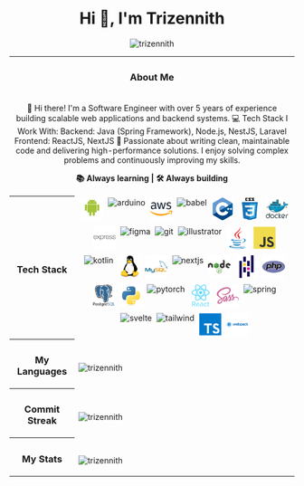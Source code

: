 <h1 align="center">Hi 👋, I'm Trizennith</h1>
<p align="center">
    <img src="https://komarev.com/ghpvc/?username=trizennith&label=Profile%20views&color=0e75b6&style=flat"
        alt="trizennith" />
</p>
<table>
    <tr>
        <th colspan="2"><h3>About Me</h3></th>
    </tr>
    <tr>
        <td colspan="2"> 
            <p align="center">
👋 Hi there! I'm a Software Engineer with over 5 years of experience building scalable web applications and backend systems.
💻 Tech Stack I Work With:
Backend: Java (Spring Framework), Node.js, NestJS, Laravel
Frontend: ReactJS, NextJS
🚀 Passionate about writing clean, maintainable code and delivering high-performance solutions. I enjoy solving complex problems and continuously improving my skills.
            </p>
            <p align="center">
                <strong>
                    📚 Always learning | 🛠️ Always building
                </strong>
            </p>
        </td>
    </tr>
    <tr>
        <th>
            <h3>Tech Stack</h3>
        </th>
        <td>
            <div style="display: flex; gap: 8px; flex-wrap: wrap; justify-content: center">
                <a style="text-decoration: none !important;" href="https://developer.android.com" target="_blank"
                    rel="noreferrer">
                    <img src="https://raw.githubusercontent.com/devicons/devicon/master/icons/android/android-original-wordmark.svg"
                        alt="android" width="40" height="40" />
                </a>
                <a style="text-decoration: none !important;" href="https://www.arduino.cc/" target="_blank"
                    rel="noreferrer">
                    <img src="https://cdn.worldvectorlogo.com/logos/arduino-1.svg" alt="arduino" width="40"
                        height="40" />
                </a>
                <a style="text-decoration: none !important;" href="https://aws.amazon.com" target="_blank"
                    rel="noreferrer">
                    <img src="https://raw.githubusercontent.com/devicons/devicon/master/icons/amazonwebservices/amazonwebservices-original-wordmark.svg"
                        alt="aws" width="40" height="40" />
                </a>
                <a style="text-decoration: none !important;" href="https://babeljs.io/" target="_blank"
                    rel="noreferrer">
                    <img src="https://www.vectorlogo.zone/logos/babeljs/babeljs-icon.svg" alt="babel" width="40"
                        height="40" />
                </a>
                <a style="text-decoration: none !important;" href="https://www.w3schools.com/cpp/" target="_blank"
                    rel="noreferrer">
                    <img src="https://raw.githubusercontent.com/devicons/devicon/master/icons/cplusplus/cplusplus-original.svg"
                        alt="cplusplus" width="40" height="40" />
                </a>
                <a style="text-decoration: none !important;" href="https://www.w3schools.com/css/" target="_blank"
                    rel="noreferrer">
                    <img src="https://raw.githubusercontent.com/devicons/devicon/master/icons/css3/css3-original-wordmark.svg"
                        alt="css3" width="40" height="40" />
                </a>
                <a style="text-decoration: none !important;" href="https://www.docker.com/" target="_blank"
                    rel="noreferrer">
                    <img src="https://raw.githubusercontent.com/devicons/devicon/master/icons/docker/docker-original-wordmark.svg"
                        alt="docker" width="40" height="40" />
                </a>
                <a style="text-decoration: none !important;" href="https://expressjs.com" target="_blank"
                    rel="noreferrer">
                    <img src="https://raw.githubusercontent.com/devicons/devicon/master/icons/express/express-original-wordmark.svg"
                        alt="express" width="40" height="40" />
                </a>
                <a style="text-decoration: none !important;" href="https://www.figma.com/" target="_blank"
                    rel="noreferrer">
                    <img src="https://www.vectorlogo.zone/logos/figma/figma-icon.svg" alt="figma" width="40"
                        height="40" />
                </a>
                <a style="text-decoration: none !important;" href="https://git-scm.com/" target="_blank"
                    rel="noreferrer">
                    <img src="https://www.vectorlogo.zone/logos/git-scm/git-scm-icon.svg" alt="git" width="40"
                        height="40" />
                </a>
                <a style="text-decoration: none !important;" href="https://www.adobe.com/in/products/illustrator.html"
                    target="_blank" rel="noreferrer">
                    <img src="https://www.vectorlogo.zone/logos/adobe_illustrator/adobe_illustrator-icon.svg"
                        alt="illustrator" width="40" height="40" />
                </a>
                <a style="text-decoration: none !important;" href="https://www.java.com" target="_blank"
                    rel="noreferrer">
                    <img src="https://raw.githubusercontent.com/devicons/devicon/master/icons/java/java-original.svg"
                        alt="java" width="40" height="40" />
                </a>
                <a style="text-decoration: none !important;"
                    href="https://developer.mozilla.org/en-US/docs/Web/JavaScript" target="_blank" rel="noreferrer">
                    <img src="https://raw.githubusercontent.com/devicons/devicon/master/icons/javascript/javascript-original.svg"
                        alt="javascript" width="40" height="40" />
                </a>
                <a style="text-decoration: none !important;" href="https://kotlinlang.org" target="_blank"
                    rel="noreferrer">
                    <img src="https://www.vectorlogo.zone/logos/kotlinlang/kotlinlang-icon.svg" alt="kotlin" width="40"
                        height="40" />
                </a>
                <a style="text-decoration: none !important;" href="https://www.linux.org/" target="_blank"
                    rel="noreferrer">
                    <img src="https://raw.githubusercontent.com/devicons/devicon/master/icons/linux/linux-original.svg"
                        alt="linux" width="40" height="40" />
                </a>
                <a style="text-decoration: none !important;" href="https://www.mysql.com/" target="_blank"
                    rel="noreferrer">
                    <img src="https://raw.githubusercontent.com/devicons/devicon/master/icons/mysql/mysql-original-wordmark.svg"
                        alt="mysql" width="40" height="40" />
                </a>
                <a style="text-decoration: none !important;" href="https://nextjs.org/" target="_blank"
                    rel="noreferrer">
                    <img src="https://cdn.worldvectorlogo.com/logos/nextjs-2.svg" alt="nextjs" width="40" height="40" />
                </a>
                <a style="text-decoration: none !important;" href="https://nodejs.org" target="_blank" rel="noreferrer">
                    <img src="https://raw.githubusercontent.com/devicons/devicon/master/icons/nodejs/nodejs-original-wordmark.svg"
                        alt="nodejs" width="40" height="40" />
                </a>
                <a style="text-decoration: none !important;" href="https://pandas.pydata.org/" target="_blank"
                    rel="noreferrer">
                    <img src="https://raw.githubusercontent.com/devicons/devicon/2ae2a900d2f041da66e950e4d48052658d850630/icons/pandas/pandas-original.svg"
                        alt="pandas" width="40" height="40" />
                </a>
                <a style="text-decoration: none !important;" href="https://www.php.net" target="_blank"
                    rel="noreferrer">
                    <img src="https://raw.githubusercontent.com/devicons/devicon/master/icons/php/php-original.svg"
                        alt="php" width="40" height="40" />
                </a>
                <a style="text-decoration: none !important;" href="https://www.postgresql.org" target="_blank"
                    rel="noreferrer">
                    <img src="https://raw.githubusercontent.com/devicons/devicon/master/icons/postgresql/postgresql-original-wordmark.svg"
                        alt="postgresql" width="40" height="40" />
                </a>
                <a style="text-decoration: none !important;" href="https://www.python.org" target="_blank"
                    rel="noreferrer">
                    <img src="https://raw.githubusercontent.com/devicons/devicon/master/icons/python/python-original.svg"
                        alt="python" width="40" height="40" />
                </a>
                <a style="text-decoration: none !important;" href="https://pytorch.org/" target="_blank"
                    rel="noreferrer">
                    <img src="https://www.vectorlogo.zone/logos/pytorch/pytorch-icon.svg" alt="pytorch" width="40"
                        height="40" />
                </a>
                <a style="text-decoration: none !important;" href="https://reactjs.org/" target="_blank"
                    rel="noreferrer">
                    <img src="https://raw.githubusercontent.com/devicons/devicon/master/icons/react/react-original-wordmark.svg"
                        alt="react" width="40" height="40" />
                </a>
                <a style="text-decoration: none !important;" href="https://sass-lang.com" target="_blank"
                    rel="noreferrer">
                    <img src="https://raw.githubusercontent.com/devicons/devicon/master/icons/sass/sass-original.svg"
                        alt="sass" width="40" height="40" />
                </a>
                <a style="text-decoration: none !important;" href="https://spring.io/" target="_blank" rel="noreferrer">
                    <img src="https://www.vectorlogo.zone/logos/springio/springio-icon.svg" alt="spring" width="40"
                        height="40" />
                </a>
                <a style="text-decoration: none !important;" href="https://svelte.dev" target="_blank" rel="noreferrer">
                    <img src="https://upload.wikimedia.org/wikipedia/commons/1/1b/Svelte_Logo.svg" alt="svelte"
                        width="40" height="40" />
                </a>
                <a style="text-decoration: none !important;" href="https://tailwindcss.com/" target="_blank"
                    rel="noreferrer">
                    <img src="https://www.vectorlogo.zone/logos/tailwindcss/tailwindcss-icon.svg" alt="tailwind"
                        width="40" height="40" />
                </a>
                <a style="text-decoration: none !important;" href="https://www.typescriptlang.org/" target="_blank"
                    rel="noreferrer">
                    <img src="https://raw.githubusercontent.com/devicons/devicon/master/icons/typescript/typescript-original.svg"
                        alt="typescript" width="40" height="40" />
                </a>
                <a style="text-decoration: none !important;" href="https://webpack.js.org" target="_blank"
                    rel="noreferrer">
                    <img src="https://raw.githubusercontent.com/devicons/devicon/d00d0969292a6569d45b06d3f350f463a0107b0d/icons/webpack/webpack-original-wordmark.svg"
                        alt="webpack" width="40" height="40" />
                </a>
            </div>
        </td>
    </tr>
    <tr>
        <th><h3>My Languages</h3></th>
         <td >
            <p align="left">
                <img
                align="left"
                src="https://github-readme-stats.vercel.app/api/top-langs?username=trizennith&show_icons=true&locale=en&layout=compact"
                alt="trizennith"
                />
            </p>
        </td>
    </tr>
    <tr>
        <th><h3>Commit Streak</h3></th>
         <td >
            <p align="left">
                <img
                align="left"
                src="https://github-readme-streak-stats.herokuapp.com/?user=trizennith&"
                alt="trizennith"/>
            </p>
        </td>
    </tr>
    <tr>
        <th ><h3>My Stats</h3></th>
        <td >
            <p align="left">
                <img
                align="left"
                src="https://github-readme-stats.vercel.app/api?username=trizennith&show_icons=true&locale=en"
                alt="trizennith"
                />
            </p>
        </td>
    </tr>
</table>